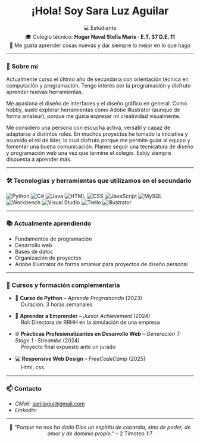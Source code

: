 <h1 align="center">¡Hola! Soy Sara Luz Aguilar</h1>

<p align="center">
💻 Estudiante <br>
🎓 Colegio técnico: <strong>Hogar Naval Stella Maris · E.T. 37 D.E. 11</strong> <br>
🌸 Me gusta aprender cosas nuevas y dar siempre lo mejor en lo que hago
</p>

---

### 🌟 Sobre mí

Actualmente curso el último año de secundaria con orientación técnica en computación y programación.
Tengo interés por la programación y disfruto aprender nuevas herramientas.

Me apasiona el diseño de interfaces y el diseño gráfico en general. Como hobby, suelo explorar herramientas como Adobe Illustrator (aunque de forma amateur), porque me gusta expresar mi creatividad visualmente.

Me considero una persona con escucha activa, versátil y capaz de adaptarse a distintos roles.
En muchos proyectos he tomado la iniciativa y asumido el rol de líder, lo cual disfruto porque me permite guiar al equipo y fomentar una buena comunicación.
Planeo seguir una tecnicatura de diseño y programación web una vez que termine el colegio.
Estoy siempre dispuesta a aprender más.

---
### 🛠️ Tecnologías y herramientas que utilizamos en el secundario

![Python](https://img.shields.io/badge/-Python-3776AB?style=flat&logo=python&logoColor=white)
![C#](https://img.shields.io/badge/-C%23-68217A?style=flat&logo=csharp&logoColor=white)
![Java](https://img.shields.io/badge/-Java-007396?style=flat&logo=java&logoColor=white)
![HTML](https://img.shields.io/badge/-HTML5-E34F26?style=flat&logo=html5&logoColor=white)
![CSS](https://img.shields.io/badge/-CSS3-1572B6?style=flat&logo=css3&logoColor=white)
![JavaScript](https://img.shields.io/badge/-JavaScript-F7DF1E?style=flat&logo=javascript&logoColor=black)
![MySQL](https://img.shields.io/badge/-MySQL-4479A1?style=flat&logo=mysql&logoColor=white)
![Workbench](https://img.shields.io/badge/-Workbench-4479A1?style=flat&logo=mysql&logoColor=white)
![Visual Studio](https://img.shields.io/badge/-Visual%20Studio-5C2D91?style=flat&logo=visual-studio&logoColor=white)
![Trello](https://img.shields.io/badge/-Trello-0052CC?style=flat&logo=trello&logoColor=white)
![Illustrator](https://img.shields.io/badge/-Adobe%20Illustrator-FF9A00?style=flat&logo=adobe-illustrator&logoColor=white)

---

### 📚 Actualmente aprendiendo

- Fundamentos de programación  
- Desarrollo web   
- Bases de datos  
- Organización de proyectos  
- Adobe Illustrator de forma amateur para proyectos de diseño personal


---

### 📜 Cursos y formación complementaria

- 🐍 **Curso de Python** – *Aprende Programando* (2023)  
  &nbsp;&nbsp;&nbsp;&nbsp;Duración: 3 horas semanales

- 💼 **Aprender a Emprender** – *Junior Achievement* (2024)  
  &nbsp;&nbsp;&nbsp;&nbsp;Rol: Directora de RRHH en la simulación de una empresa

- 🌐 **Prácticas Profesionalizantes en Desarrollo Web** – *Generación T· Stage 1 · Streambe* (2024)  
  &nbsp;&nbsp;&nbsp;&nbsp;Proyecto final expuesto ante un jurado

- 💻 **Responsive Web Design** – *FreeCodeCamp* (2025)  
  &nbsp;&nbsp;&nbsp;&nbsp;Html, css.

---

### 📫 Contacto

- *GMail:* sariiiagui@gmail.com  
- *Linkedin:*  

---

<p align="center">
🌷 <em>"Porque no nos ha dado Dios un espíritu de cobardía, sino de poder, de amor y de dominio propio."</em> – 2 Timoteo 1:7
</p>
